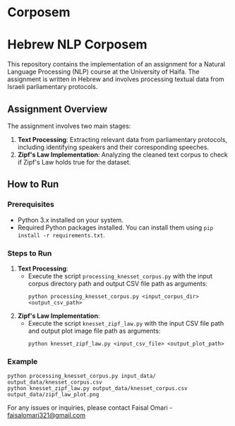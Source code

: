 # Corposem
  <h1>Hebrew NLP Corposem</h1>
  <p>This repository contains the implementation of an assignment for a Natural Language Processing (NLP) course at the University of Haifa. The assignment is written in Hebrew and involves processing textual data from Israeli parliamentary protocols.</p>
  <h2>Assignment Overview</h2>
  <p>The assignment involves two main stages:</p>
  <ol>
    <li><strong>Text Processing</strong>: Extracting relevant data from parliamentary protocols, including identifying speakers and their corresponding speeches.</li>
    <li><strong>Zipf's Law Implementation</strong>: Analyzing the cleaned text corpus to check if Zipf's Law holds true for the dataset.</li>
  </ol>
  <h2>How to Run</h2>
  <h3>Prerequisites</h3>
  <ul>
    <li>Python 3.x installed on your system.</li>
    <li>Required Python packages installed. You can install them using <code>pip install -r requirements.txt</code>.</li>
  </ul>
  <h3>Steps to Run</h3>
  <ol>
    <li><strong>Text Processing</strong>:
      <ul>
        <li>Execute the script <code>processing_knesset_corpus.py</code> with the input corpus directory path and output CSV file path as arguments:</li>
        <pre><code>python processing_knesset_corpus.py &lt;input_corpus_dir&gt; &lt;output_csv_path&gt;</code></pre>
      </ul>
    </li>
    <li><strong>Zipf's Law Implementation</strong>:
      <ul>
        <li>Execute the script <code>knesset_zipf_law.py</code> with the input CSV file path and output plot image file path as arguments:</li>
        <pre><code>python knesset_zipf_law.py &lt;input_csv_file&gt; &lt;output_plot_path&gt;</code></pre>
      </ul>
    </li>
  </ol>
  <h3>Example</h3>
  <pre><code>python processing_knesset_corpus.py input_data/ output_data/knesset_corpus.csv
python knesset_zipf_law.py output_data/knesset_corpus.csv output_data/zipf_law_plot.png</code></pre>
<footer>
    <p>For any issues or inquiries, please contact Faisal Omari - <a href="mailto:faisalomari321@gmail.com">faisalomari321@gmail.com</a></p>
</footer>

